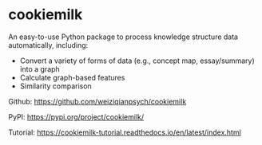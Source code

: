 # cookiemilk

An easy-to-use Python package to process knowledge structure data automatically, including:
- Convert a variety of forms of data (e.g., concept map, essay/summary) into a graph
- Calculate graph-based features
- Similarity comparison

Github: https://github.com/weiziqianpsych/cookiemilk

PyPI: https://pypi.org/project/cookiemilk/

Tutorial: https://cookiemilk-tutorial.readthedocs.io/en/latest/index.html